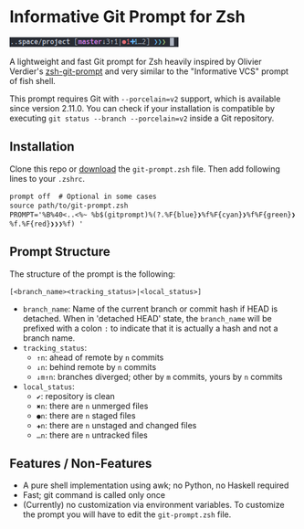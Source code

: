 # Informative Git Prompt for Zsh

![screenshot](./screenshot.png)

A lightweight and fast Git prompt for Zsh heavily inspired by Olivier Verdier's
[zsh-git-prompt](https://github.com/olivierverdier/zsh-git-prompt) and very similar to the "Informative VCS" prompt of
fish shell. 

This prompt requires Git with `--porcelain=v2` support, which is available since version 2.11.0. You can check if your
installation is compatible by executing `git status --branch --porcelain=v2` inside a Git repository.


## Installation
Clone this repo or [download](https://raw.githubusercontent.com/woefe/zsh-git-prompt/master/git-prompt.zsh) the
`git-prompt.zsh` file. Then add following lines to your `.zshrc`.

```
prompt off  # Optional in some cases
source path/to/git-prompt.zsh
PROMPT='%B%40<..<%~ %b$(gitprompt)%(?.%F{blue}❯%f%F{cyan}❯%f%F{green}❯%f.%F{red}❯❯❯%f) '
```


## Prompt Structure
The structure of the prompt is the following:

```
[<branch_name><tracking_status>|<local_status>]
```

* `branch_name`: Name of the current branch or commit hash if HEAD is detached. When in 'detached HEAD' state, the
    `branch_name` will be prefixed with a colon `:` to indicate that it is actually a hash and not a branch name.
* `tracking_status`:
    * `↑n`: ahead of remote by `n` commits
    * `↓n`: behind remote by `n` commits
    * `↓m↑n`: branches diverged; other by `m` commits, yours by `n` commits
* `local_status`:
    * `✔`: repository is clean
    * `✖n`: there are `n` unmerged files
    * `●n`: there are `n` staged files
    * `✚n`: there are `n` unstaged and changed files
    * `…n`: there are `n` untracked files


## Features / Non-Features
* A pure shell implementation using awk; no Python, no Haskell required
* Fast; git command is called only once
* (Currently) no customization via environment variables. To customize the prompt you will have to edit the
    `git-prompt.zsh` file.


